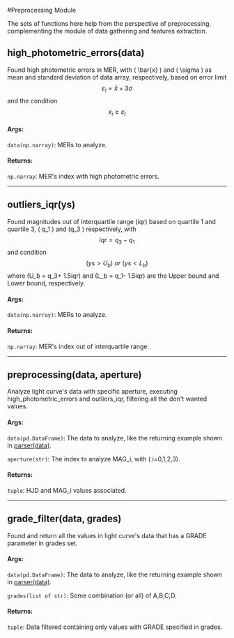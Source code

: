 #Preprocessing Module

The sets of functions here help from the perspective of preprocessing, complementing the module of data gathering and features extraction.

## high_photometric_errors(data)

Found high photometric errors in MER,  with \( \bar{x} \) and \( \sigma \) as mean and standard deviation of data array, respectively, based on error limit
$$ \varepsilon_l =  \bar{x} + 3 \sigma$$
and the condition
$$ x_i \geq \varepsilon_l $$

#### Args:
`data(np.narray)`: MERs to analyze.

#### Returns:
`np.narray`: MER's index with high photometric errors.

-------------

## outliers_iqr(ys)

Found magnitudes out of interquartile range (iqr) based on quartile 1 and quartile 3, \( q_1 \) and \(q_3 \) respectively, with 
$$ iqr = q_3-q_1 $$ 
and condition
$$ (ys > U_b)\ or \ (ys < L_b)$$
where \(U_b = q_3+ 1.5iqr\) and \(L_b = q_1- 1.5iqr\) are the Upper bound and Lower bound, respectively.

#### Args:
`data(np.narray)`: MERs to analyze.

#### Returns:
`np.narray`: MER's index out of interquartile range.

-------------

## preprocessing(data, aperture)

Analyze light curve's data with specific aperture, executing high_photometric_errors and outliers_iqr, filtering all the don't wanted values.

#### Args:
`data(pd.DataFrame)`: The data to analyze, like the returning example shown in [parser(data)](datadq.md).

`aperture(str)`: The index to analyze MAG_i, with \( i=0,1,2,3\).

#### Returns:
`tuple`: HJD and MAG_i values associated.

-------------

## grade_filter(data, grades)

Found and return all the values in light curve's data that has a GRADE parameter in grades set.

#### Args:
`data(pd.DataFrame)`: The data to analyze, like the returning example shown in [parser(data)](datadq.md).

`grades(list of str)`: Some combination (or all) of A,B,C,D.

#### Returns:
`tuple`: Data filtered containing only values with GRADE specified in grades.